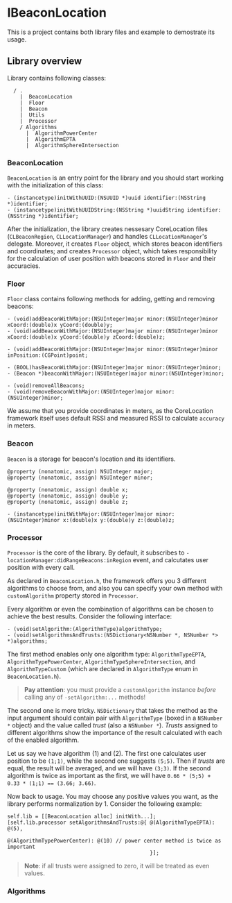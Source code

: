 # IBeaconLocation

This is a project contains both library files and example to demostrate its usage.

## Library overview

Library contains following classes:

```
  / .
    |  BeaconLocation
    |  Floor
    |  Beacon
    |  Utils
    |  Processor
    / Algorithms
      |  AlgorithmPowerCenter
      |  AlgorithmEPTA
      |  AlgorithmSphereIntersection
```

### BeaconLocation

`BeaconLocation` is an entry point for the library and you should start working with the initialization of this class:

```objc
- (instancetype)initWithUUID:(NSUUID *)uuid identifier:(NSString *)identifier;
- (instancetype)initWithUUIDString:(NSString *)uuidString identifier:(NSString *)identifier;
```

After the initialization, the library creates nessesary CoreLocation files (`CLBeaconRegion`, `CLLocationManager`) and handles `CLLocationManager`'s delegate. Moreover, it creates `Floor` object, which stores beacon identifiers and coordinates; and creates `Processor` object, which takes responsibility for the calculation of user position with beacons stored in `Floor` and their accuracies. 

### Floor

`Floor` class contains following methods for adding, getting and removing beacons:

```objc
- (void)addBeaconWithMajor:(NSUInteger)major minor:(NSUInteger)minor xCoord:(double)x yCoord:(double)y;
- (void)addBeaconWithMajor:(NSUInteger)major minor:(NSUInteger)minor xCoord:(double)x yCoord:(double)y zCoord:(double)z;

- (void)addBeaconWithMajor:(NSUInteger)major minor:(NSUInteger)minor inPosition:(CGPoint)point;

- (BOOL)hasBeaconWithMajor:(NSUInteger)major minor:(NSUInteger)minor;
- (Beacon *)beaconWithMajor:(NSUInteger)major minor:(NSUInteger)minor;

- (void)removeAllBeacons;
- (void)removeBeaconWithMajor:(NSUInteger)major minor:(NSUInteger)minor;
```

We assume that you provide coordinates in meters, as the CoreLocation framework itself uses default RSSI and measured RSSI to calculate `accuracy` in meters.

### Beacon

`Beacon` is a storage for beacon's location and its identifiers. 

```objc
@property (nonatomic, assign) NSUInteger major;
@property (nonatomic, assign) NSUInteger minor;

@property (nonatomic, assign) double x;
@property (nonatomic, assign) double y;
@property (nonatomic, assign) double z;

- (instancetype)initWithMajor:(NSUInteger)major minor:(NSUInteger)minor x:(double)x y:(double)y z:(double)z;
```

### Processor

`Processor` is the core of the library. By default, it subscribes to `-locationManager:didRangeBeacons:inRegion` event, and calcutates user position with every call.

As declared in `BeaconLocation.h`, the framework offers you 3 different algorithms to choose from, and also you can specify your own method with `customAlgorithm` property stored in `Processor`. 

Every algorithm or even the combination of algorithms can be chosen to achieve the best results. Consider the following interface:

```objc
- (void)setAlgorithm:(AlgorithmType)algorithmType;
- (void)setAlgorithmsAndTrusts:(NSDictionary<NSNumber *, NSNumber *> *)algorithms;
```

The first method enables only one algorithm type: `AlgorithmTypeEPTA`, `AlgorithmTypePowerCenter`, `AlgorithmTypeSphereIntersection`, and `AlgorithmTypeCustom` (which are declared in `AlgorithmType` enum in `BeaconLocation.h`). 
> **Pay attention**: you must provide a `customAlgorithm` instance _before_ calling any of `-setAlgorithm:...` methods!

The second one is more tricky. `NSDictionary` that takes the method as the input argument should contain pair with `AlgorithmType` (boxed in a `NSNumber *` object) and the value called _trust_ (also a `NSNumber *`). _Trusts_ assigned to different algorithms show the importance of the result calculated with each of the enabled algorithm.

Let us say we have algorithm (1) and (2). The first one calculates user position to be `(1;1)`, while the second one suggests `(5;5)`. Then if _trusts_ are equal, the result will be averaged, and we will have `(3;3)`. If the second algorithm is twice as important as the first, we will have `0.66 * (5;5) + 0.33 * (1;1) == (3.66; 3.66)`.

Now back to usage. You may choose any positive values you want, as the library performs normalization by 1. Consider the following example:

```objc
self.lib = [[BeaconLocation alloc] initWith...];
[self.lib.processor setAlgorithmsAndTrusts:@{ @(AlgorithmTypeEPTA): @(5),
                                              @(AlgorithmTypePowerCenter): @(10) // power center method is twice as important
                                              }];
```

> **Note**: if all trusts were assigned to zero, it will be treated as even values.

### Algorithms

